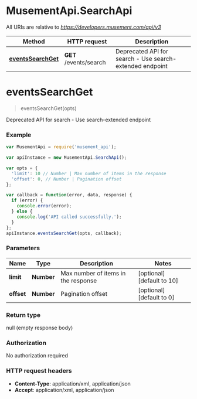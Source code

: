 # MusementApi.SearchApi

All URIs are relative to *https://developers.musement.com/api/v3*

Method | HTTP request | Description
------------- | ------------- | -------------
[**eventsSearchGet**](SearchApi.md#eventsSearchGet) | **GET** /events/search | Deprecated API for search - Use search-extended endpoint


<a name="eventsSearchGet"></a>
# **eventsSearchGet**
> eventsSearchGet(opts)

Deprecated API for search - Use search-extended endpoint

### Example
```javascript
var MusementApi = require('musement_api');

var apiInstance = new MusementApi.SearchApi();

var opts = { 
  'limit': 10 // Number | Max number of items in the response
  'offset': 0, // Number | Pagination offset
};

var callback = function(error, data, response) {
  if (error) {
    console.error(error);
  } else {
    console.log('API called successfully.');
  }
};
apiInstance.eventsSearchGet(opts, callback);
```

### Parameters

Name | Type | Description  | Notes
------------- | ------------- | ------------- | -------------
 **limit** | **Number**| Max number of items in the response | [optional] [default to 10]
 **offset** | **Number**| Pagination offset | [optional] [default to 0]

### Return type

null (empty response body)

### Authorization

No authorization required

### HTTP request headers

 - **Content-Type**: application/xml, application/json
 - **Accept**: application/xml, application/json

